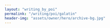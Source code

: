 ```yaml
---
layout: "writing_by_poi"
permalink: "/writing/poi/galatin"
header-img: "assets/owner/hero/archive-bg.jpg"
---
```

